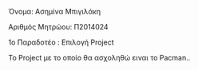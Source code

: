 Όνομα: Ασημίνα Μπιγιλάκη

Αριθμός Μητρώου: Π2014024

1ο Παραδοτέο : Επιλογή Project

Το Project με το οποίο θα ασχοληθώ ειναι το Pacman..
